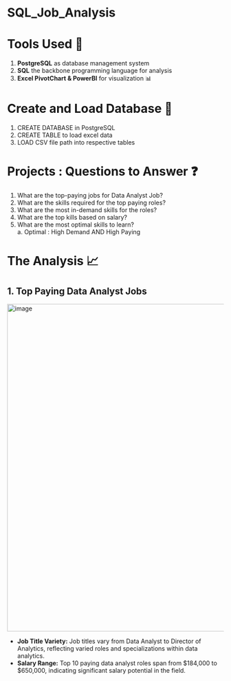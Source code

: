 # SQL_Job_Analysis
# Tools Used :wrench:
1. **PostgreSQL** as database management system
2. **SQL** the backbone programming language for analysis 
3. **Excel PivotChart & PowerBI** for visualization :bar_chart:

# Create and Load Database :open_file_folder:
1. CREATE DATABASE in PostgreSQL
2. CREATE TABLE to load excel data 
3. LOAD CSV file path into respective tables

# Projects : Questions to Answer :question:
1. What are the top-paying jobs for Data Analyst Job?
2. What are the skills required for the top paying roles?
3. What are the most in-demand skills for the roles?
4. What are the top kills based on salary?
5. What are the most optimal skills to learn? \
         a. Optimal : High Demand AND High Paying

# The Analysis :chart_with_upwards_trend:
## 1. Top Paying Data Analyst Jobs

<img width="1404" height="761" alt="image" src="https://github.com/user-attachments/assets/409896b7-8a0b-4848-b61b-a8f4a77bfac1" />

- **Job Title Variety:** Job titles vary from Data Analyst to Director of Analytics, reflecting varied roles and specializations within data analytics.
- **Salary Range:** Top 10 paying data analyst roles span from $184,000 to $650,000, indicating significant salary potential in the field.
